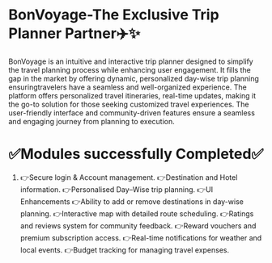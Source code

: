 # BonVoyage-The Exclusive Trip Planner Partner✈️✨
BonVoyage is an intuitive and interactive trip planner designed to simplify the travel planning process while enhancing user engagement. 
It fills the gap in the market by offering dynamic, personalized day-wise trip planning ensuringtravelers have a seamless and well-organized experience.
The platform offers personalized travel itineraries, real-time updates, making it the go-to solution for those seeking customized travel experiences. 
The user-friendly interface and community-driven features ensure a seamless and engaging journey from planning to execution.

# ✅Modules successfully Completed✅
1. 👉Secure login & Account management.
👉Destination and Hotel information.
👉Personalised Day–Wise trip planning.
👉UI Enhancements
👉Ability to add or remove destinations in day-wise planning.
👉Interactive map with detailed route scheduling.
👉Ratings and reviews system for community feedback.
👉Reward vouchers and premium subscription access.
👉Real-time notifications for weather and local events.
👉Budget tracking for managing travel expenses.
